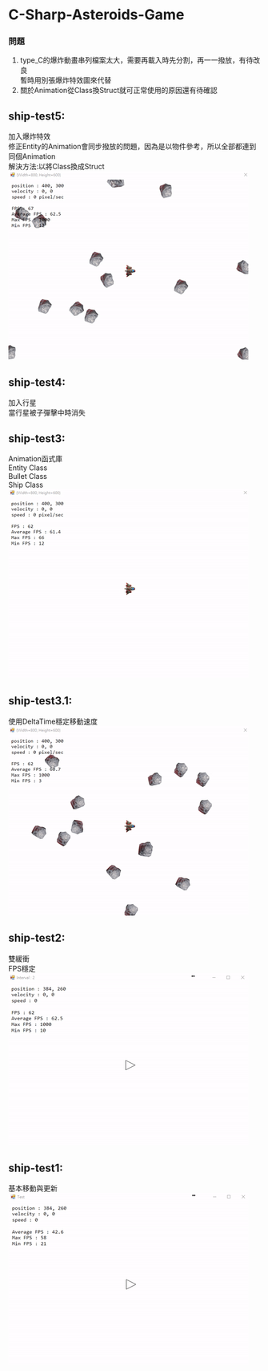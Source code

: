 # C-Sharp-Asteroids-Game

### 問題
1. type_C的爆炸動畫串列檔案太大，需要再載入時先分割，再一一撥放，有待改良<br>
暫時用別張爆炸特效圖來代替
2. 關於Animation從Class換Struct就可正常使用的原因還有待確認


## ship-test5:<br>
加入爆炸特效<br>
修正Entity的Animation會同步撥放的問題，因為是以物件參考，所以全部都連到同個Animation<br>
解決方法:以將Class換成Struct<br>
![Alt text](test5.gif)


## ship-test4:<br>
加入行星<br>
當行星被子彈擊中時消失<br>


## ship-test3:<br>
Animation函式庫<br>
Entity Class<br>
Bullet Class<br>
Ship Class<br>
![Alt text](test3.gif)


## ship-test3.1:<br>
使用DeltaTime穩定移動速度
![Alt text](test4.gif)


## ship-test2:<br>
雙緩衝<br>
FPS穩定<br>
![Alt text](test2.gif)


## ship-test1:<br>
基本移動與更新<br>
![Alt text](test1.gif)
